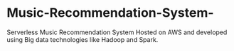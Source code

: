 # Music-Recommendation-System-
Serverless Music Recommendation System Hosted on AWS and developed using Big data technologies like Hadoop and Spark. 
